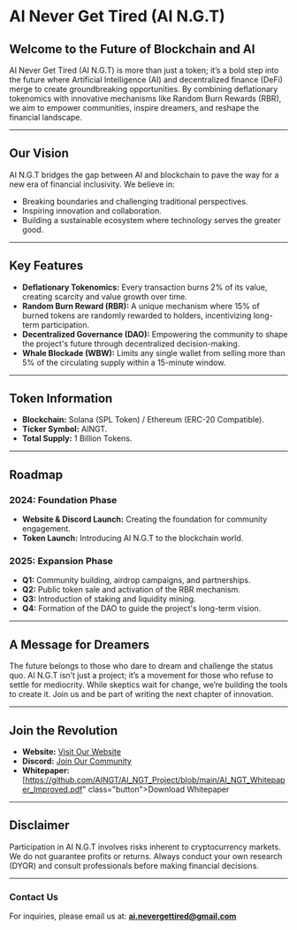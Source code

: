 
# AI Never Get Tired (AI N.G.T)

## Welcome to the Future of Blockchain and AI
AI Never Get Tired (AI N.G.T) is more than just a token; it’s a bold step into the future where Artificial Intelligence (AI) and decentralized finance (DeFi) merge to create groundbreaking opportunities. By combining deflationary tokenomics with innovative mechanisms like Random Burn Rewards (RBR), we aim to empower communities, inspire dreamers, and reshape the financial landscape.

---

## Our Vision
AI N.G.T bridges the gap between AI and blockchain to pave the way for a new era of financial inclusivity. We believe in:
- Breaking boundaries and challenging traditional perspectives.
- Inspiring innovation and collaboration.
- Building a sustainable ecosystem where technology serves the greater good.

---

## Key Features
- **Deflationary Tokenomics:** Every transaction burns 2% of its value, creating scarcity and value growth over time.
- **Random Burn Reward (RBR):** A unique mechanism where 15% of burned tokens are randomly rewarded to holders, incentivizing long-term participation.
- **Decentralized Governance (DAO):** Empowering the community to shape the project's future through decentralized decision-making.
- **Whale Blockade (WBW):** Limits any single wallet from selling more than 5% of the circulating supply within a 15-minute window.
---

## Token Information
- **Blockchain:** Solana (SPL Token) / Ethereum (ERC-20 Compatible).
- **Ticker Symbol:** AINGT.
- **Total Supply:** 1 Billion Tokens.

---

## Roadmap
### 2024: Foundation Phase
- **Website & Discord Launch:** Creating the foundation for community engagement.
- **Token Launch:** Introducing AI N.G.T to the blockchain world.

### 2025: Expansion Phase
- **Q1:** Community building, airdrop campaigns, and partnerships.
- **Q2:** Public token sale and activation of the RBR mechanism.
- **Q3:** Introduction of staking and liquidity mining.
- **Q4:** Formation of the DAO to guide the project's long-term vision.

---

## A Message for Dreamers
The future belongs to those who dare to dream and challenge the status quo. AI N.G.T isn’t just a project; it’s a movement for those who refuse to settle for mediocrity. While skeptics wait for change, we’re building the tools to create it. Join us and be part of writing the next chapter of innovation.

---

## Join the Revolution
- **Website:** [Visit Our Website](https://aingt.github.io/AI-NGT/)
- **Discord:** [Join Our Community](https://discord.gg/ett8XNGC)
- **Whitepaper:** [https://github.com/AINGT/AI_NGT_Project/blob/main/AI_NGT_Whitepaper_Improved.pdf" class="button">Download Whitepaper</a>

---

## Disclaimer
Participation in AI N.G.T involves risks inherent to cryptocurrency markets. We do not guarantee profits or returns. Always conduct your own research (DYOR) and consult professionals before making financial decisions.

---

### Contact Us
For inquiries, please email us at: **ai.nevergettired@gmail.com**
